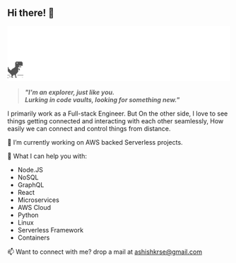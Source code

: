 ## Hi there! 👋
![](screenshot.gif)

>***"I'm an explorer, just like you.\
Lurking in code vaults, looking for something new."***

I primarily work as a Full-stack Engineer. 
But On the other side, I love to see things getting connected and interacting with each other seamlessly, How easily we can connect and control things from distance.

🔭 I’m currently working on AWS backed Serverless projects.

🌱 What I can help you with:
  * Node.JS
  * NoSQL
  * GraphQL
  * React
  * Microservices
  * AWS Cloud
  * Python
  * Linux
  * Serverless Framework
  * Containers
  
📫 Want to connect with me? drop a mail at <ashishkrse@gmail.com>

